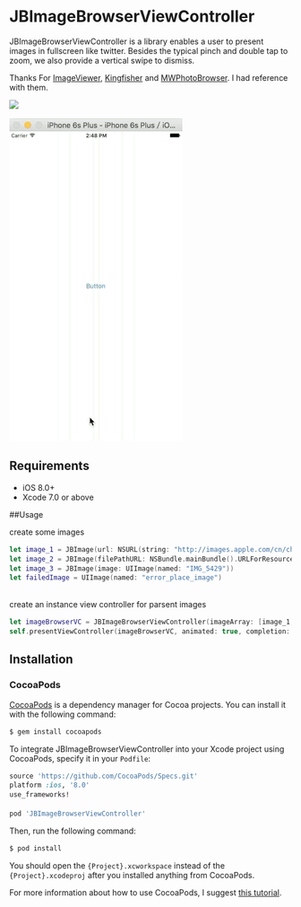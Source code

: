 # JBImageBrowserViewController
JBImageBrowserViewController is a library enables a user to present images in fullscreen like twitter. Besides the typical pinch and double tap to zoom, we also provide a vertical swipe to dismiss. 

Thanks For [ImageViewer](https://github.com/MailOnline/ImageViewer), [Kingfisher](https://github.com/onevcat/Kingfisher) and [MWPhotoBrowser](https://github.com/mwaterfall/MWPhotoBrowser). I had reference with them.

<a href="http://cocoadocs.org/docsets/JBImageBrowserController"><img src="https://img.shields.io/cocoapods/v/JBImageBrowserController.svg?style=flat"></a>

![](Documentation/preview.gif)

## Requirements

* iOS 8.0+
* Xcode 7.0 or above

##Usage

create some images 

```swift
let image_1 = JBImage(url: NSURL(string: "http://images.apple.com/cn/chinese-new-year/images/style_large_2x.jpg"))
let image_2 = JBImage(filePathURL: NSBundle.mainBundle().URLForResource("IMG_5445", withExtension: "JPG"))
let image_3 = JBImage(image: UIImage(named: "IMG_5429"))
let failedImage = UIImage(named: "error_place_image")
```
<br/>create an instance view controller for parsent images

```swift
let imageBrowserVC = JBImageBrowserViewController(imageArray: [image_1,image_2,image_3],failedPlaceholderImage:failedImage)
self.presentViewController(imageBrowserVC, animated: true, completion: nil)
```

## Installation

### CocoaPods

[CocoaPods](http://cocoapods.org) is a dependency manager for Cocoa projects. You can install it with the following command:

``` bash
$ gem install cocoapods
```

To integrate JBImageBrowserViewController into your Xcode project using CocoaPods, specify it in your `Podfile`:

``` ruby
source 'https://github.com/CocoaPods/Specs.git'
platform :ios, '8.0'
use_frameworks!

pod 'JBImageBrowserViewController'
```

Then, run the following command:

``` bash
$ pod install
```

You should open the `{Project}.xcworkspace` instead of the `{Project}.xcodeproj` after you installed anything from CocoaPods.

For more information about how to use CocoaPods, I suggest [this tutorial](http://www.raywenderlich.com/64546/introduction-to-cocoapods-2).